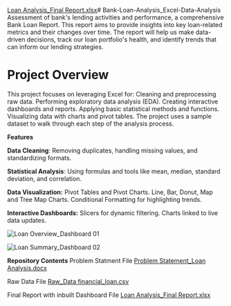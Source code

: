 [Loan Analysis_Final Report.xlsx](https://github.com/user-attachments/files/18039100/Loan.Analysis_Final.Report.xlsx)# Bank-Loan-Analysis_Excel-Data-Analysis
Assessment of bank's lending activities and performance, a comprehensive Bank Loan Report. This report aims to provide insights into key loan-related metrics and their changes over time. The report will help us make data-driven decisions, track our loan portfolio's health, and identify trends that can inform our lending strategies.

# **Project Overview**

   This project focuses on leveraging Excel for:
   Cleaning and preprocessing raw data.
   Performing exploratory data analysis (EDA).
   Creating interactive dashboards and reports.
   Applying basic statistical methods and functions.
   Visualizing data with charts and pivot tables.
   The project uses a sample dataset to walk through each step of the analysis process.

**Features**

   **Data Cleaning**: Removing duplicates, handling missing values, and standardizing formats.
  
   **Statistical Analysis**: Using formulas and tools like mean, median, standard deviation, and correlation.
  
   **Data Visualization:**
   Pivot Tables and Pivot Charts.
   Line, Bar, Donut, Map and Tree Map Charts.
   Conditional Formatting for highlighting trends.
  
   **Interactive Dashboards:**
   Slicers for dynamic filtering.
   Charts linked to live data updates.

![Loan Overview_Dashboard 01](https://github.com/user-attachments/assets/ca60c807-318d-402d-b0e4-4f2dc02db2f2)

![Loan Summary_Dashboard 02](https://github.com/user-attachments/assets/6b09a47d-7ef0-4a73-93f2-35b497edb7be)


**Repository Contents**
   Problem Statment File
   [Problem Statement_Loan Analysis.docx](https://github.com/user-attachments/files/18039091/Problem.Statement_Loan.Analysis.docx)

   Raw Data File
   [Raw_Data financial_loan.csv](https://github.com/user-attachments/files/18039094/Raw_Data.financial_loan.csv)

   Final Report with inbuilt Dashboard File
   [Loan Analysis_Final Report.xlsx](https://github.com/user-attachments/files/18039098/Loan.Analysis_Final.Report.xlsx)

